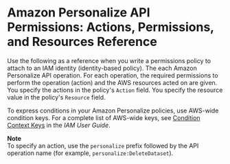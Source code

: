 # Amazon Personalize API Permissions: Actions, Permissions, and Resources Reference<a name="api-permissions-reference"></a>

Use the following as a reference when you write a permissions policy to attach to an IAM identity \(identity\-based policy\)\. The each Amazon Personalize API operation\. For each operation, the required permissions to perform the operation \(action\) and the AWS resources acted on are given\. You specify the actions in the policy's `Action` field\. You specify the resource value in the policy's `Resource` field\.

To express conditions in your Amazon Personalize policies, use AWS\-wide condition keys\. For a complete list of AWS\-wide keys, see [Condition Context Keys](https://docs.aws.amazon.com/IAM/latest/UserGuide/reference_policies_iam-condition-keys.html) in the *IAM User Guide*\.

**Note**  
To specify an action, use the `personalize` prefix followed by the API operation name \(for example, `personalize:DeleteDataset`\)\.